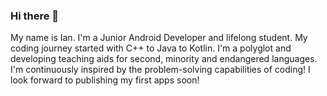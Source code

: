 ### Hi there 👋 
My name is Ian. I'm a Junior Android Developer and lifelong student. 
My coding journey started with C++ to Java to Kotlin.
I'm a polyglot and developing teaching aids for second, minority and endangered languages.
I'm continuously inspired by the problem-solving capabilities of coding!
I look forward to publishing my first apps soon! 

<!--
**intliziyo/intliziyo** is a ✨ _special_ ✨ repository because its `README.md` (this file) appears on your GitHub profile.

Here are some ideas to get you started:

- 🔭 I’m currently working on ...
- 🌱 I’m currently learning ...
- 👯 I’m looking to collaborate on ...
- 🤔 I’m looking for help with ...
- 💬 Ask me about ...
- 📫 How to reach me: ...
- 😄 Pronouns: ...
- ⚡ Fun fact: ...
-->
